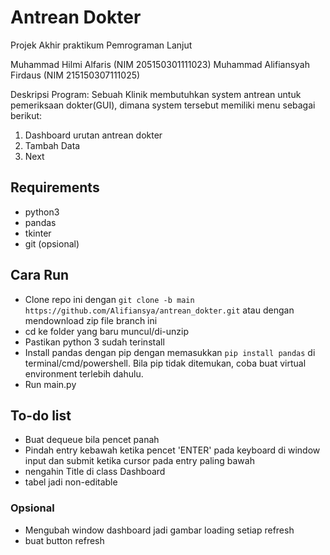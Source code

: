 # Antrean Dokter
Projek Akhir praktikum Pemrograman Lanjut

Muhammad Hilmi Alfaris (NIM 205150301111023)
Muhammad Alifiansyah Firdaus (NIM 215150307111025)

Deskripsi Program:
Sebuah Klinik membutuhkan system antrean untuk pemeriksaan  dokter(GUI), dimana system tersebut memiliki menu sebagai berikut:
1. Dashboard urutan antrean dokter
2. Tambah Data
3. Next

## Requirements
+ python3
+ pandas
+ tkinter
+ git (opsional)

## Cara Run
+ Clone repo ini dengan ```git clone -b main https://github.com/Alifiansya/antrean_dokter.git``` atau dengan mendownload zip file branch ini
+ cd ke folder yang baru muncul/di-unzip
+ Pastikan python 3 sudah terinstall
+ Install pandas dengan pip dengan memasukkan ```pip install pandas``` di terminal/cmd/powershell. Bila pip tidak ditemukan, coba buat virtual environment terlebih dahulu.
+ Run main.py

## To-do list
+ Buat dequeue bila pencet panah
+ Pindah entry kebawah ketika pencet 'ENTER' pada keyboard di window input dan submit ketika cursor pada entry paling bawah
+ nengahin Title di class Dashboard
+ tabel jadi non-editable
### Opsional
+ Mengubah window dashboard jadi gambar loading setiap refresh
+ buat button refresh